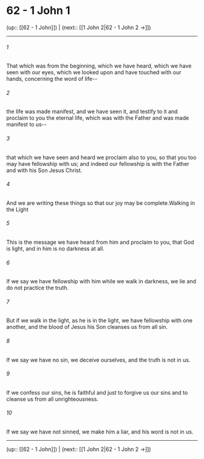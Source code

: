 # 62 - 1 John 1

(up:: [[62 - 1 John]]) | (next:: [[1 John 2|62 - 1 John 2 →]])

***


###### 1 
That which was from the beginning, which we have heard, which we have seen with our eyes, which we looked upon and have touched with our hands, concerning the word of life-- 

###### 2 
the life was made manifest, and we have seen it, and testify to it and proclaim to you the eternal life, which was with the Father and was made manifest to us-- 

###### 3 
that which we have seen and heard we proclaim also to you, so that you too may have fellowship with us; and indeed our fellowship is with the Father and with his Son Jesus Christ. 

###### 4 
And we are writing these things so that our joy may be complete.Walking in the Light 

###### 5 
This is the message we have heard from him and proclaim to you, that God is light, and in him is no darkness at all. 

###### 6 
If we say we have fellowship with him while we walk in darkness, we lie and do not practice the truth. 

###### 7 
But if we walk in the light, as he is in the light, we have fellowship with one another, and the blood of Jesus his Son cleanses us from all sin. 

###### 8 
If we say we have no sin, we deceive ourselves, and the truth is not in us. 

###### 9 
If we confess our sins, he is faithful and just to forgive us our sins and to cleanse us from all unrighteousness. 

###### 10 
If we say we have not sinned, we make him a liar, and his word is not in us.

***

(up:: [[62 - 1 John]]) | (next:: [[1 John 2|62 - 1 John 2 →]])
